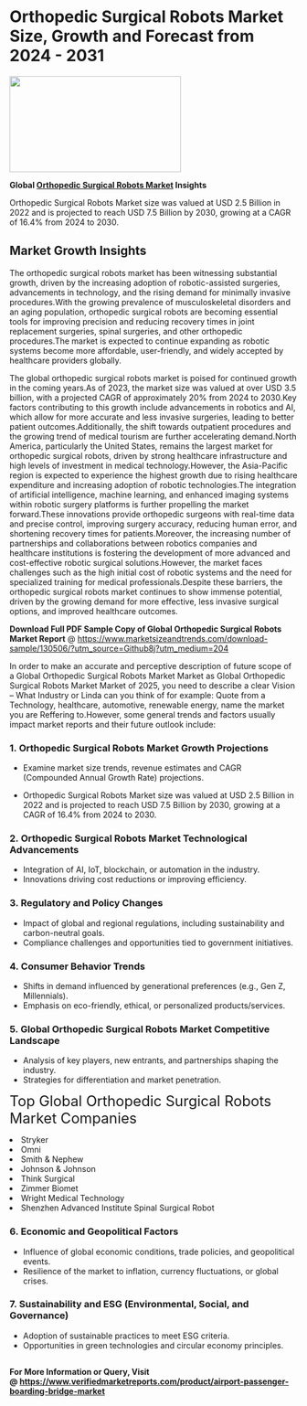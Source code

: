 <H1>Orthopedic Surgical Robots Market Size, Growth and Forecast from 2024 - 2031</H1><img class="aligncenter size-medium wp-image-584254" src="https://thirdeyenews.in/wp-content/uploads/2024/09/Global-Market-Research-300x168.jpeg" alt="" width="300" height="168" /><p><strong>Global&nbsp;<a href="https://www.marketsizeandtrends.com/download-sample/130506/?utm_source=Github8j?utm_medium=204">Orthopedic Surgical Robots Market</a> Insights</strong></p><p>Orthopedic Surgical Robots Market size was valued at USD 2.5 Billion in 2022 and is projected to reach USD 7.5 Billion by 2030, growing at a CAGR of 16.4% from 2024 to 2030.</p><p><h2>Market Growth Insights</h2> <p>The orthopedic surgical robots market has been witnessing substantial growth, driven by the increasing adoption of robotic-assisted surgeries, advancements in technology, and the rising demand for minimally invasive procedures.With the growing prevalence of musculoskeletal disorders and an aging population, orthopedic surgical robots are becoming essential tools for improving precision and reducing recovery times in joint replacement surgeries, spinal surgeries, and other orthopedic procedures.The market is expected to continue expanding as robotic systems become more affordable, user-friendly, and widely accepted by healthcare providers globally.</p> <p>The global orthopedic surgical robots market is poised for continued growth in the coming years.As of 2023, the market size was valued at over USD 3.5 billion, with a projected CAGR of approximately 20% from 2024 to 2030.Key factors contributing to this growth include advancements in robotics and AI, which allow for more accurate and less invasive surgeries, leading to better patient outcomes.Additionally, the shift towards outpatient procedures and the growing trend of medical tourism are further accelerating demand.North America, particularly the United States, remains the largest market for orthopedic surgical robots, driven by strong healthcare infrastructure and high levels of investment in medical technology.However, the Asia-Pacific region is expected to experience the highest growth due to rising healthcare expenditure and increasing adoption of robotic technologies.The integration of artificial intelligence, machine learning, and enhanced imaging systems within robotic surgery platforms is further propelling the market forward.These innovations provide orthopedic surgeons with real-time data and precise control, improving surgery accuracy, reducing human error, and shortening recovery times for patients.Moreover, the increasing number of partnerships and collaborations between robotics companies and healthcare institutions is fostering the development of more advanced and cost-effective robotic surgical solutions.However, the market faces challenges such as the high initial cost of robotic systems and the need for specialized training for medical professionals.Despite these barriers, the orthopedic surgical robots market continues to show immense potential, driven by the growing demand for more effective, less invasive surgical options, and improved healthcare outcomes.<p><span class=""><strong>Download Full PDF Sample Copy of Global Orthopedic Surgical Robots Market Report</strong> @ <a href="https://www.marketsizeandtrends.com/download-sample/130506/?utm_source=Github8j?utm_medium=204" target="_blank">https://www.marketsizeandtrends.com/download-sample/130506/?utm_source=Github8j?utm_medium=204</a></span></p><p>In order to make an accurate and perceptive description of future scope of a Global&nbsp;Orthopedic Surgical Robots Market Market as Global&nbsp;Orthopedic Surgical Robots Market Market of 2025, you need to describe a clear Vision &ndash; What Industry or Linda can you think of for example: Quote from a Technology, healthcare, automotive, renewable energy, name the market you are Reffering to.However, some general trends and factors usually impact market reports and their future outlook include:</p><h3>1.&nbsp;<strong>Orthopedic Surgical Robots Market Growth Projections</strong></h3><ul><li>Examine market size trends, revenue estimates and CAGR (Compounded Annual Growth Rate) projections.</li><li><p>Orthopedic Surgical Robots Market size was valued at USD 2.5 Billion in 2022 and is projected to reach USD 7.5 Billion by 2030, growing at a CAGR of 16.4% from 2024 to 2030.</p></li></ul><h3>2.&nbsp;<strong>Orthopedic Surgical Robots Market Technological Advancements</strong></h3><ul><li>Integration of AI, IoT, blockchain, or automation in the industry.</li><li>Innovations driving cost reductions or improving efficiency.</li></ul><h3>3.&nbsp;<strong>Regulatory and Policy Changes</strong></h3><ul><li>Impact of global and regional regulations, including sustainability and carbon-neutral goals.</li><li>Compliance challenges and opportunities tied to government initiatives.</li></ul><h3>4.&nbsp;<strong>Consumer Behavior Trends</strong></h3><ul><li>Shifts in demand influenced by generational preferences (e.g., Gen Z, Millennials).</li><li>Emphasis on eco-friendly, ethical, or personalized products/services.</li></ul><h3>5.&nbsp;<strong>Global Orthopedic Surgical Robots Market Competitive Landscape</strong></h3><ul><li>Analysis of key players, new entrants, and partnerships shaping the industry.</li><li>Strategies for differentiation and market penetration.</li></ul><p data-pm-slice="1 1 []"><span style="color: inherit; font-family: inherit; font-size: 25px;">Top Global Orthopedic Surgical Robots Market Companies</span></p><div class="" data-test-id=""><p><li>Stryker</li><li> Omni</li><li> Smith & Nephew</li><li> Johnson & Johnson</li><li> Think Surgical</li><li> Zimmer Biomet</li><li> Wright Medical Technology</li><li> Shenzhen Advanced Institute Spinal Surgical Robot</li></p></div><h3>6.&nbsp;<strong>Economic and Geopolitical Factors</strong></h3><ul><li>Influence of global economic conditions, trade policies, and geopolitical events.</li><li>Resilience of the market to inflation, currency fluctuations, or global crises.</li></ul><h3>7.&nbsp;<strong>Sustainability and ESG (Environmental, Social, and Governance)</strong></h3><ul><li>Adoption of sustainable practices to meet ESG criteria.</li><li>Opportunities in green technologies and circular economy principles.</li></ul><h2><strong style="font-size: 14px;">For More Information or Query, Visit @&nbsp;</strong><a style="background-color: #ffffff; font-size: 14px;" href="https://www.marketsizeandtrends.com/report/orthopedic-surgical-robots-market/" target="_blank">https://www.verifiedmarketreports.com/product/airport-passenger-boarding-bridge-market</a></h2>